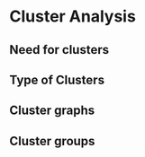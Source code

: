 # Cluster Analysis 

## Need for clusters 

## Type of Clusters 

## Cluster graphs 

## Cluster groups 
